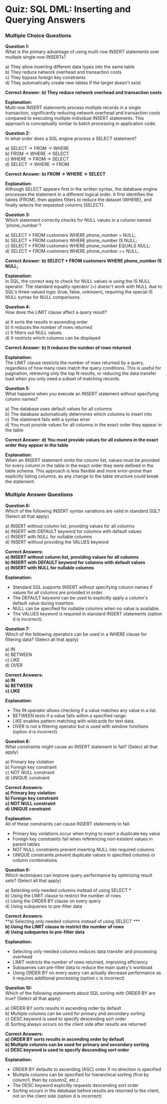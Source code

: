 # Quiz: SQL DML: Inserting and Querying Answers

### Multiple Choice Questions

**Question 1:**  
What is the primary advantage of using multi-row INSERT statements over multiple single-row INSERTs?

a) They allow inserting different data types into the same table  
b) They reduce network overhead and transaction costs  
c) They bypass foreign key constraints  
d) They automatically create new tables if the target doesn't exist  

**Correct Answer:** **b) They reduce network overhead and transaction costs**

**Explanation:**  
Multi-row INSERT statements process multiple records in a single transaction, significantly reducing network overhead and transaction costs compared to executing multiple individual INSERT statements. This approach is conceptually similar to batch processing in application code.


**Question 2:**  
In what order does a SQL engine process a SELECT statement?

a) SELECT → FROM → WHERE  
b) FROM → WHERE → SELECT  
c) WHERE → FROM → SELECT  
d) SELECT → WHERE → FROM  

**Correct Answer:** **b) FROM → WHERE → SELECT**

**Explanation:**  
Although SELECT appears first in the written syntax, the database engine processes the statement in a different logical order. It first identifies the tables (FROM), then applies filters to reduce the dataset (WHERE), and finally selects the requested columns (SELECT).


**Question 3:**  
Which statement correctly checks for NULL values in a column named 'phone_number'?

a) SELECT * FROM customers WHERE phone_number = NULL;  
b) SELECT * FROM customers WHERE phone_number IS NULL;  
c) SELECT * FROM customers WHERE phone_number EQUALS NULL;  
d) SELECT * FROM customers WHERE phone_number == NULL;  

**Correct Answer:** **b) SELECT * FROM customers WHERE phone_number IS NULL;**

**Explanation:**  
In SQL, the correct way to check for NULL values is using the IS NULL operator. The standard equality operator (=) doesn't work with NULL due to SQL's three-valued logic (true, false, unknown), requiring the special IS NULL syntax for NULL comparisons.


**Question 4:**  
How does the LIMIT clause affect a query result?

a) It sorts the results in ascending order  
b) It reduces the number of rows returned  
c) It filters out NULL values  
d) It restricts which columns can be displayed  

**Correct Answer:** **b) It reduces the number of rows returned**

**Explanation:**  
The LIMIT clause restricts the number of rows returned by a query, regardless of how many rows match the query conditions. This is useful for pagination, retrieving only the top N results, or reducing the data transfer load when you only need a subset of matching records.


**Question 5:**  
What happens when you execute an INSERT statement without specifying column names?

a) The database uses default values for all columns  
b) The database automatically determines which columns to insert into  
c) The statement fails with a syntax error  
d) You must provide values for all columns in the exact order they appear in the table  

**Correct Answer:** **d) You must provide values for all columns in the exact order they appear in the table**

**Explanation:**  
When an INSERT statement omits the column list, values must be provided for every column in the table in the exact order they were defined in the table schema. This approach is less flexible and more error-prone than explicitly listing columns, as any change to the table structure could break the statement.


### Multiple Answer Questions

**Question 6:**  
Which of the following INSERT syntax variations are valid in standard SQL? (Select all that apply)

a) INSERT without column list, providing values for all columns  
b) INSERT with DEFAULT keyword for columns with default values  
c) INSERT with NULL for nullable columns  
d) INSERT without providing the VALUES keyword  

**Correct Answers:**  
**a) INSERT without column list, providing values for all columns**  
**b) INSERT with DEFAULT keyword for columns with default values**  
**c) INSERT with NULL for nullable columns**  

**Explanation:**  
- Standard SQL supports INSERT without specifying column names if values for all columns are provided in order.
- The DEFAULT keyword can be used to explicitly apply a column's default value during insertion.
- NULL can be specified for nullable columns when no value is available.
- The VALUES keyword is required in standard INSERT statements (option d is incorrect).


**Question 7:**  
Which of the following operators can be used in a WHERE clause for filtering data? (Select all that apply)

a) IN  
b) BETWEEN  
c) LIKE  
d) OVER  

**Correct Answers:**  
**a) IN**  
**b) BETWEEN**  
**c) LIKE**  

**Explanation:**  
- The IN operator allows checking if a value matches any value in a list.
- BETWEEN tests if a value falls within a specified range.
- LIKE enables pattern matching with wildcards for text data.
- OVER is not a filtering operator but is used with window functions (option d is incorrect).


**Question 8:**  
What constraints might cause an INSERT statement to fail? (Select all that apply)

a) Primary key violation  
b) Foreign key constraint  
c) NOT NULL constraint  
d) UNIQUE constraint  

**Correct Answers:**  
**a) Primary key violation**  
**b) Foreign key constraint**  
**c) NOT NULL constraint**  
**d) UNIQUE constraint**  

**Explanation:**  
All of these constraints can cause INSERT statements to fail:
- Primary key violations occur when trying to insert a duplicate key value
- Foreign key constraints fail when referencing non-existent values in parent tables
- NOT NULL constraints prevent inserting NULL into required columns
- UNIQUE constraints prevent duplicate values in specified columns or column combinations


**Question 9:**  
Which techniques can improve query performance by optimizing result sets? (Select all that apply)

a) Selecting only needed columns instead of using SELECT *  
b) Using the LIMIT clause to restrict the number of rows  
c) Using the ORDER BY clause on every query  
d) Using subqueries to pre-filter data  

**Correct Answers:**  
**a) Selecting only needed columns instead of using SELECT ***  
**b) Using the LIMIT clause to restrict the number of rows**  
**d) Using subqueries to pre-filter data**  

**Explanation:**  
- Selecting only needed columns reduces data transfer and processing overhead
- LIMIT restricts the number of rows returned, improving efficiency
- Subqueries can pre-filter data to reduce the main query's workload
- Using ORDER BY on every query can actually decrease performance as it requires additional processing (option c is incorrect)


**Question 10:**  
Which of the following statements about SQL sorting with ORDER BY are true? (Select all that apply)

a) ORDER BY sorts results in ascending order by default  
b) Multiple columns can be used for primary and secondary sorting  
c) DESC keyword is used to specify descending sort order  
d) Sorting always occurs on the client side after results are returned  

**Correct Answers:**  
**a) ORDER BY sorts results in ascending order by default**  
**b) Multiple columns can be used for primary and secondary sorting**  
**c) DESC keyword is used to specify descending sort order**  

**Explanation:**  
- ORDER BY defaults to ascending (ASC) order if no direction is specified
- Multiple columns can be specified for hierarchical sorting (first by column1, then by column2, etc.)
- The DESC keyword explicitly requests descending sort order
- Sorting occurs in the database before results are returned to the client, not on the client side (option d is incorrect)